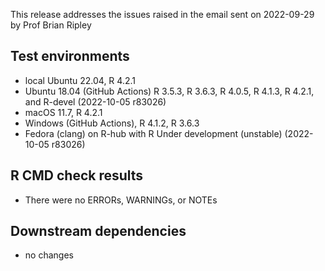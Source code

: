 This release addresses the issues raised in the email sent on 2022-09-29 by Prof Brian Ripley

## Test environments

- local Ubuntu 22.04, R 4.2.1
- Ubuntu 18.04 (GitHub Actions) R 3.5.3, R 3.6.3, R 4.0.5, R 4.1.3, R 4.2.1, and R-devel (2022-10-05 r83026)
- macOS 11.7, R 4.2.1
- Windows (GitHub Actions), R 4.1.2, R 3.6.3
- Fedora (clang) on R-hub with R Under development (unstable) (2022-10-05 r83026)


## R CMD check results

- There were no ERRORs, WARNINGs, or NOTEs

## Downstream dependencies

* no changes
